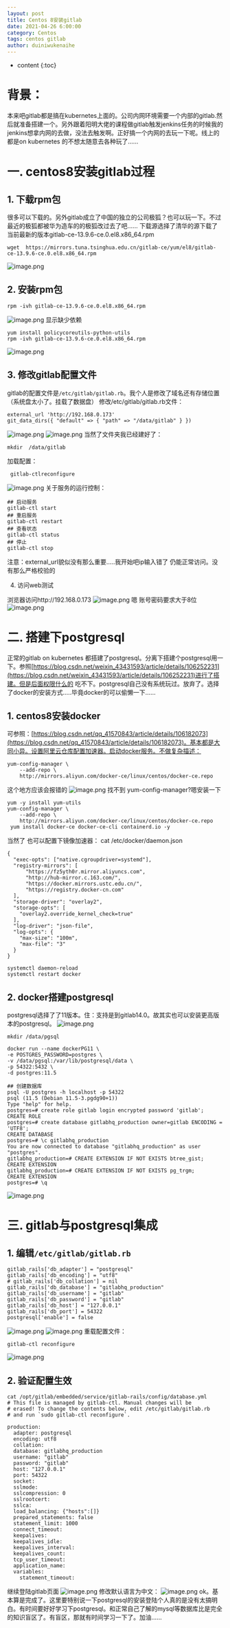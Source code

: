 ```yaml
---
layout: post
title: Centos 8安装gitlab
date: 2021-04-26 6:00:00
category: Centos
tags: centos gitlab
author: duiniwukenaihe
---
```

* content
{:toc}
# 背景：
本来吧gitlab都是搞在kubernetes上面的。公司内网环境需要一个内部的gitlab.然后就准备搭建一个。另外跟着阳明大佬的课程做gitlab触发jenkins任务的时候我的jenkins想拿内网的去做，没法去触发啊。正好搞一个内网的去玩一下呢。线上的都是on kubernetes 的不想太随意去各种玩了......
# 一. centos8安装gitlab过程
## 1. 下载rpm包
很多可以下载的。另外gitlab成立了中国的独立的公司极狐？也可以玩一下。不过最近的极狐都被华为造车的的极狐改过去了吧......
下载源选择了清华的源下载了当前最新的版本gitlab-ce-13.9.6-ce.0.el8.x86_64.rpm
```
wget  https://mirrors.tuna.tsinghua.edu.cn/gitlab-ce/yum/el8/gitlab-ce-13.9.6-ce.0.el8.x86_64.rpm
```
![image.png](https://cdn.nlark.com/yuque/0/2021/png/2505271/1619430455042-54d01471-1c16-4511-b6da-63147324c746.png#clientId=u29efec65-6235-4&from=paste&height=825&id=uf22f1468&margin=%5Bobject%20Object%5D&name=image.png&originHeight=825&originWidth=1707&originalType=binary&size=117628&status=done&style=none&taskId=u554f4adc-e7e8-420b-9b02-86ba19a8cb1&width=1707)
## 2. 安装rpm包
```
rpm -ivh gitlab-ce-13.9.6-ce.0.el8.x86_64.rpm
```
![image.png](https://cdn.nlark.com/yuque/0/2021/png/2505271/1619430568738-f620c8f2-7c4c-4368-96f7-adc1b71c37f7.png#clientId=u29efec65-6235-4&from=paste&height=601&id=ub5116671&margin=%5Bobject%20Object%5D&name=image.png&originHeight=601&originWidth=1243&originalType=binary&size=69100&status=done&style=none&taskId=udf041762-5506-43b1-849a-11da3034619&width=1243)
显示缺少依赖
```
yum install policycoreutils-python-utils
rpm -ivh gitlab-ce-13.9.6-ce.0.el8.x86_64.rpm
```
![image.png](https://cdn.nlark.com/yuque/0/2021/png/2505271/1619430695745-efc691b8-9314-4aa2-b2ea-0b434a217731.png#clientId=u29efec65-6235-4&from=paste&height=667&id=u4868f33f&margin=%5Bobject%20Object%5D&name=image.png&originHeight=667&originWidth=1410&originalType=binary&size=67003&status=done&style=none&taskId=u38552af0-daab-4f76-9d85-54b5d80cf65&width=1410)
## 3. 修改gitlab配置文件
gitlab的配置文件是`/etc/gitlab/gitlab.rb`。我个人是修改了域名还有存储位置（系统盘太小了。挂载了数据盘）
修改/etc/gitlab/gitlab.rb文件：
```
external_url 'http://192.168.0.173'
git_data_dirs({ "default" => { "path" => "/data/gitlab" } })

```
![image.png](https://cdn.nlark.com/yuque/0/2021/png/2505271/1619430952937-d74d25a2-b0ae-4474-b5a5-7489aea724da.png#clientId=u29efec65-6235-4&from=paste&height=387&id=u5ed1baef&margin=%5Bobject%20Object%5D&name=image.png&originHeight=387&originWidth=807&originalType=binary&size=49958&status=done&style=none&taskId=ua944ac1c-1902-4838-9f4a-50c31bf0f71&width=807)
![image.png](https://cdn.nlark.com/yuque/0/2021/png/2505271/1619430976411-7dc50c63-9d31-4b7b-a729-83bf4d1cbca2.png#clientId=u29efec65-6235-4&from=paste&height=291&id=u593a984e&margin=%5Bobject%20Object%5D&name=image.png&originHeight=291&originWidth=951&originalType=binary&size=40103&status=done&style=none&taskId=u45176df1-96c2-4c51-b497-cb266913e91&width=951)
当然了文件夹我已经建好了：
```
mkdir  /data/gitlab
```
加载配置：
```
 gitlab-ctlreconfigure
```
![image.png](https://cdn.nlark.com/yuque/0/2021/png/2505271/1619431484662-4f61b6d4-7347-41ca-b68c-50392a246304.png#clientId=u29efec65-6235-4&from=paste&height=741&id=u108a09d1&margin=%5Bobject%20Object%5D&name=image.png&originHeight=741&originWidth=1171&originalType=binary&size=87080&status=done&style=none&taskId=ueceddf15-dadf-4e08-8bff-2e7b55b0b3b&width=1171)
关于服务的运行控制：
```
## 启动服务
gitlab-ctl start
## 重启服务
gitlab-ctl restart 
## 查看状态
gitlab-ctl status 
## 停止
gitlab-ctl stop
```
注意：external_url貌似没有那么重要.....我开始吧ip输入错了 仍能正常访问。没有那么严格校验的

4. 访问web测试

浏览器访问http://192.168.0.173
![image.png](https://cdn.nlark.com/yuque/0/2021/png/2505271/1619431492719-dc53364f-cd86-4ee5-b0af-1cfcffbdc8c0.png#clientId=u29efec65-6235-4&from=paste&height=883&id=uba88eeb4&margin=%5Bobject%20Object%5D&name=image.png&originHeight=883&originWidth=1652&originalType=binary&size=77237&status=done&style=none&taskId=u83497865-564c-4135-bf12-ed3da17c036&width=1652)
嗯 账号密码要求大于8位
![image.png](https://cdn.nlark.com/yuque/0/2021/png/2505271/1619431522336-f2b4db15-348b-4e9c-8403-8711e62df5f3.png#clientId=u29efec65-6235-4&from=paste&height=690&id=u21da12fd&margin=%5Bobject%20Object%5D&name=image.png&originHeight=690&originWidth=1471&originalType=binary&size=58018&status=done&style=none&taskId=udd5db4f9-9313-482b-929a-57875b1b6ed&width=1471)
# 二. 搭建下postgresql
正常的gitlab on kubernetes 都搭建了postgresql。分离下搭建个postgresql用一下。参照[https://blog.csdn.net/weixin_43431593/article/details/106252231](https://blog.csdn.net/weixin_43431593/article/details/106252231)进行了搭建。但是后面权限什么的 吃不下。postgresql自己没有系统玩过。放弃了。选择了docker的安装方式.....毕竟docker的可以偷懒一下......
## 1. centos8安装docker
可参照：[https://blog.csdn.net/qq_41570843/article/details/106182073](https://blog.csdn.net/qq_41570843/article/details/106182073)。基本都是大同小异。设置阿里云仓库配置加速器。启动docker服务。不做复杂描述：
```
yum-config-manager \
    --add-repo \
    http://mirrors.aliyun.com/docker-ce/linux/centos/docker-ce.repo
```
这个地方应该会报错的
![image.png](https://cdn.nlark.com/yuque/0/2021/png/2505271/1619432030057-e0f096f7-9976-49bd-97d2-4903ef2b414a.png#clientId=u29efec65-6235-4&from=paste&height=262&id=u559be035&margin=%5Bobject%20Object%5D&name=image.png&originHeight=262&originWidth=820&originalType=binary&size=32415&status=done&style=none&taskId=u8174f6dc-06b3-40a7-8248-88936417194&width=820)
找不到 yum-config-manager?嗯安装一下
```
yum -y install yum-utils
yum-config-manager \
    --add-repo \
    http://mirrors.aliyun.com/docker-ce/linux/centos/docker-ce.repo
 yum install docker-ce docker-ce-cli containerd.io -y
```
当然了 也可以配置下镜像加速器：
 cat /etc/docker/daemon.json
```
{
  "exec-opts": ["native.cgroupdriver=systemd"],
  "registry-mirrors": [
      "https://fz5yth0r.mirror.aliyuncs.com",
      "http://hub-mirror.c.163.com/",
      "https://docker.mirrors.ustc.edu.cn/",
      "https://registry.docker-cn.com"
  ],
  "storage-driver": "overlay2",
  "storage-opts": [
    "overlay2.override_kernel_check=true"
  ],
  "log-driver": "json-file",
  "log-opts": {
    "max-size": "100m",
    "max-file": "3"
  }
}

```
```
systemctl daemon-reload
systemctl restart docker
```
## 2. docker搭建postgresql
postgresql选择了了11版本。住：支持是到gitlab14.0。故其实也可以安装更高版本的postgresql。
![image.png](https://cdn.nlark.com/yuque/0/2021/png/2505271/1619435835279-712bd067-e75b-4995-be08-df81c85e541e.png#clientId=u29efec65-6235-4&from=paste&height=143&id=u7fbdf27f&margin=%5Bobject%20Object%5D&name=image.png&originHeight=143&originWidth=1022&originalType=binary&size=14900&status=done&style=none&taskId=u725768e4-ceaa-4974-9b29-85fb0e2ab77&width=1022)
```
mkdir /data/pgsql

docker run --name dockerPG11 \
-e POSTGRES_PASSWORD=postgres \
-v /data/pgsql:/var/lib/postgresql/data \
-p 54322:5432 \
-d postgres:11.5

## 创建数据库
psql -U postgres -h localhost -p 54322
psql (11.5 (Debian 11.5-3.pgdg90+1))
Type "help" for help.
postgres=# create role gitlab login encrypted password 'gitlab';
CREATE ROLE
postgres=# create database gitlabhq_production owner=gitlab ENCODING = 'UTF8';
CREATE DATABASE
postgres=# \c gitlabhq_production
You are now connected to database "gitlabhq_production" as user "postgres".
gitlabhq_production=# CREATE EXTENSION IF NOT EXISTS btree_gist;
CREATE EXTENSION
gitlabhq_production=# CREATE EXTENSION IF NOT EXISTS pg_trgm;
CREATE EXTENSION
postgres=# \q
```
![image.png](https://cdn.nlark.com/yuque/0/2021/png/2505271/1619435796399-ae54b09b-025d-4463-9a58-e59297f5201a.png#clientId=u29efec65-6235-4&from=paste&height=809&id=uad5a52b1&margin=%5Bobject%20Object%5D&name=image.png&originHeight=809&originWidth=1221&originalType=binary&size=111622&status=done&style=none&taskId=u76d95b73-8471-4471-8ff9-40ce03adb4b&width=1221)
# 三. gitlab与postgresql集成
## 1. 编辑`/etc/gitlab/gitlab.rb`


```
gitlab_rails['db_adapter'] = "postgresql"
gitlab_rails['db_encoding'] = "utf8"
# gitlab_rails['db_collation'] = nil
gitlab_rails['db_database'] = "gitlabhq_production"
gitlab_rails['db_username'] = "gitlab"
gitlab_rails['db_password'] = "gitlab"
gitlab_rails['db_host'] = "127.0.0.1"
gitlab_rails['db_port'] = 54322
postgresql['enable'] = false
```
![image.png](https://cdn.nlark.com/yuque/0/2021/png/2505271/1619435966082-03d79c1f-7d18-4033-85dd-fa320ccafe1b.png#clientId=u29efec65-6235-4&from=paste&height=341&id=ua45a803e&margin=%5Bobject%20Object%5D&name=image.png&originHeight=341&originWidth=1092&originalType=binary&size=42103&status=done&style=none&taskId=u63d68afe-5298-4082-8be8-89ada661706&width=1092)
![image.png](https://cdn.nlark.com/yuque/0/2021/png/2505271/1619436046783-7edde208-1758-4c7e-a7fb-a3928dc1fa6d.png#clientId=u29efec65-6235-4&from=paste&height=248&id=udc2dc223&margin=%5Bobject%20Object%5D&name=image.png&originHeight=248&originWidth=1023&originalType=binary&size=27441&status=done&style=none&taskId=ud7cad2b0-b00b-4687-8f6e-9b77406f471&width=1023)
重载配置文件：
```
gitlab-ctl reconfigure
```
![image.png](https://cdn.nlark.com/yuque/0/2021/png/2505271/1619436129687-d841b79c-cc0b-4fee-9db4-57b2391f682c.png#clientId=u29efec65-6235-4&from=paste&height=547&id=u53669376&margin=%5Bobject%20Object%5D&name=image.png&originHeight=547&originWidth=1057&originalType=binary&size=62677&status=done&style=none&taskId=u1623ac72-4eeb-4f08-8839-de6ac37fbbc&width=1057)
## 2. 验证配置生效
```
cat /opt/gitlab/embedded/service/gitlab-rails/config/database.yml
# This file is managed by gitlab-ctl. Manual changes will be
# erased! To change the contents below, edit /etc/gitlab/gitlab.rb
# and run `sudo gitlab-ctl reconfigure`.

production:
  adapter: postgresql
  encoding: utf8
  collation: 
  database: gitlabhq_production
  username: "gitlab"
  password: "gitlab"
  host: "127.0.0.1"
  port: 54322
  socket: 
  sslmode: 
  sslcompression: 0
  sslrootcert: 
  sslca: 
  load_balancing: {"hosts":[]}
  prepared_statements: false
  statement_limit: 1000
  connect_timeout: 
  keepalives: 
  keepalives_idle: 
  keepalives_interval: 
  keepalives_count: 
  tcp_user_timeout: 
  application_name: 
  variables:
    statement_timeout:
```
继续登陆gitlab页面
![image.png](https://cdn.nlark.com/yuque/0/2021/png/2505271/1619436316842-f162944d-7b35-49ea-a9de-9e5d8ea0b1e3.png#clientId=u29efec65-6235-4&from=paste&height=770&id=u04bd0ed6&margin=%5Bobject%20Object%5D&name=image.png&originHeight=770&originWidth=1448&originalType=binary&size=65917&status=done&style=none&taskId=u2ee13b91-843f-48c5-8cd2-a567c2dd728&width=1448)
修改默认语言为中文：
![image.png](https://cdn.nlark.com/yuque/0/2021/png/2505271/1619436326872-b6f9bb2b-dbb7-4204-b695-26ea6290cd24.png#clientId=u29efec65-6235-4&from=paste&height=970&id=uaecedda3&margin=%5Bobject%20Object%5D&name=image.png&originHeight=970&originWidth=1706&originalType=binary&size=132918&status=done&style=none&taskId=u1a7fc5da-5490-46a5-89a3-23915104721&width=1706)
ok。基本算是完成了。这里要特别说一下postgresql的安装登陆个人真的是没有太搞明白。有时间要好好学习下postgresql。和正常自己了解的mysql等数据库比是完全的知识盲区了。有盲区，那就有时间学习一下了。加油......



